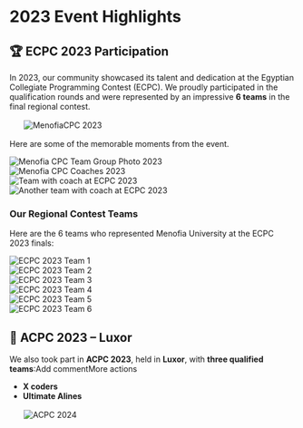 # 2023 Event Highlights

## 🏆 ECPC 2023 Participation

In 2023, our community showcased its talent and dedication at the Egyptian Collegiate Programming Contest (ECPC). We proudly participated in the qualification rounds and were represented by an impressive **6 teams** in the final regional contest.

<div class="image-item" style="max-width: 90%; margin: 1rem auto;">
  <img src="../../assets/images/events/2023/MenofiaCPC2023.jpg" alt="MenofiaCPC 2023" loading="lazy">
</div>

Here are some of the memorable moments from the event.


<div class="image-grid">
  <div class="image-item">
    <img src="../../assets/images/events/2023/MenofiaCPC2023.jpg" alt="Menofia CPC Team Group Photo 2023">
  </div>
  <div class="image-item">
    <img src="../../assets/images/events/2023/MenofiaCPC23-Coaches.jpg" alt="Menofia CPC Coaches 2023">
  </div>
  <div class="image-item">
    <img src="../../assets/images/events/2023/ECPC23-picture-with-coach.jpg" alt="Team with coach at ECPC 2023">
  </div>
    <div class="image-item">
    <img src="../../assets/images/events/2023/ECPC23-picture-with-coach-2.jpg" alt="Another team with coach at ECPC 2023">
  </div>
</div>

### Our Regional Contest Teams

Here are the 6 teams who represented Menofia University at the ECPC 2023 finals:

<div class="image-grid">
  <div class="image-item">
    <img src="../../assets/images/events/2023/ECPC23-team1.jpg" alt="ECPC 2023 Team 1">
  </div>
  <div class="image-item">
    <img src="../../assets/images/events/2023/ECPC23-team2.jpg" alt="ECPC 2023 Team 2">
  </div>
  <div class="image-item">
    <img src="../../assets/images/events/2023/ECPC23-team3.jpg" alt="ECPC 2023 Team 3">
  </div>
  <div class="image-item">
    <img src="../../assets/images/events/2023/ECPC23-team4.jpg" alt="ECPC 2023 Team 4">
  </div>
  <div class="image-item">
    <img src="../../assets/images/events/2023/ECPC23-team5.jpg" alt="ECPC 2023 Team 5">
  </div>
  <div class="image-item">
    <img src="../../assets/images/events/2023/ECPC23-team6.jpg" alt="ECPC 2023 Team 6">
  </div>
</div>

## 🏅 ACPC 2023 – Luxor

We also took part in **ACPC 2023**, held in **Luxor**, with **three qualified teams**:Add commentMore actions

- **X coders**
- **Ultimate Alines**

<div class="image-item" style="max-width: 90%; margin: 1rem auto;">
  <img src="../../assets/images/events/2023/ACPC23.jpg" alt="ACPC 2024" loading="lazy">
</div>


